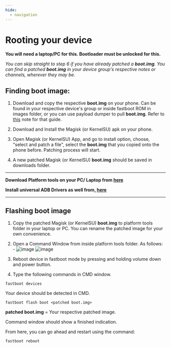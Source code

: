 ```yaml
---
hide:
  - navigation
---
```

# **Rooting your device**
**You will need a laptop/PC for this. Bootloader must be unlocked for this.**


*You can skip straight to step 6 if you have already patched a **boot.img**. You can find a patched **boot.img** in your device group's respective notes or channels, wherever they may be.* 

## Finding boot image:

1. Download and copy the respective **boot.img** on your phone. Can be found in your respective device's group or inside fastboot ROM in images folder, or you can use payload dumper to pull **boot.img**. Refer to [this](https://telegra.ru/Payload-Dumper-Guide-02-15) note for that guide.

2. Download and Install the Magisk (or KernelSU) apk on your phone. 

3. Open Magisk (or KernelSU) App, and go to install option, choose, "select and patch a file", select the **boot.img** that you copied onto the phone before. Patching process will start.

4. A new patched Magisk (or KernelSU) **boot.img** should be saved in downloads folder. 

***
**Download Platform tools on your PC/ Laptop from [here](https://developer.android.com/studio/releases/platform-tools)**

**Install universal ADB Drivers as well from, [here](https://adb.clockworkmod.com/)**
***

## Flashing boot image

1. Copy the patched Magisk (or KernelSU) **boot.img** to platform tools folder in your laptop or PC. You can rename the patched image for your own convenience. 

2. Open a Command Window from inside platform tools folder. As follows: -
![image](https://telegra.ru/file/2e673f2e2196cfc779e30.png)
![image](https://telegra.ru/file/48421f327da236e3f731b.png)



3. Reboot device in fastboot mode by pressing and holding volume down and power button. 

4. Type the following commands in CMD window.

```
fastboot devices
```

Your device should be detected in CMD.

```
fastboot flash boot <patched boot.img> 
```
**patched boot.img** = Your respective patched image.

Command window should show a finished indication. 

From here, you can go ahead and restart using the command: 
```
fastboot reboot
```

